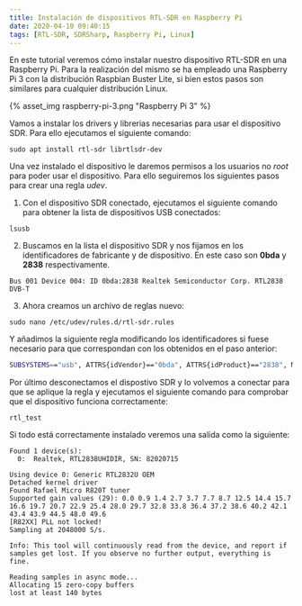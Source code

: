 ```yaml
---
title: Instalación de dispositivos RTL-SDR en Raspberry Pi
date: 2020-04-10 09:40:15
tags: [RTL-SDR, SDRSharp, Raspberry Pi, Linux]
---
```




En este tutorial veremos cómo instalar nuestro dispositivo RTL-SDR en una Raspberry Pi. Para la realización del mismo se ha empleado una Raspberry Pi 3 con la distribución Raspbian Buster Lite, si bien estos pasos son similares para cualquier distribución Linux.

<!-- more -->

{% asset_img raspberry-pi-3.png "Raspberry Pi 3" %}

Vamos a instalar los drivers y librerias necesarias para usar el dispositivo SDR. Para ello ejecutamos el siguiente comando:

```
sudo apt install rtl-sdr librtlsdr-dev
```

Una vez instalado el dispositivo le daremos permisos a los usuarios no *root* para poder usar el dispositivo. Para ello seguiremos los siguientes pasos para crear una regla *udev*.
1. Con el dispositivo SDR conectado, ejecutamos el siguiente comando para obtener la lista de dispositivos USB conectados:

```
lsusb
```

2. Buscamos en la lista el dispositivo SDR y nos fijamos en los identificadores de fabricante y de dispositivo. En este caso son **0bda** y **2838** respectivamente.

```
Bus 001 Device 004: ID 0bda:2838 Realtek Semiconductor Corp. RTL2838 DVB-T
```

3. Ahora creamos un archivo de reglas nuevo:

```
sudo nano /etc/udev/rules.d/rtl-sdr.rules
```

Y añadimos la siguiente regla modificando los identificadores si fuese necesario para que correspondan con los obtenidos en el paso anterior:

```sh
SUBSYSTEMS=="usb", ATTRS{idVendor}=="0bda", ATTRS{idProduct}=="2838", MODE:="0666"
```

Por último desconectamos el dispostivo SDR y lo volvemos a conectar para que se aplique la regla y ejecutamos el siguiente comando para comprobar que el dispositivo funciona correctamente:

```
rtl_test
```

Si todo está correctamente instalado veremos una salida como la siguiente:

```
Found 1 device(s):
  0:  Realtek, RTL2838UHIDIR, SN: 82020715

Using device 0: Generic RTL2832U OEM
Detached kernel driver
Found Rafael Micro R820T tuner
Supported gain values (29): 0.0 0.9 1.4 2.7 3.7 7.7 8.7 12.5 14.4 15.7 16.6 19.7 20.7 22.9 25.4 28.0 29.7 32.8 33.8 36.4 37.2 38.6 40.2 42.1 43.4 43.9 44.5 48.0 49.6
[R82XX] PLL not locked!
Sampling at 2048000 S/s.

Info: This tool will continuously read from the device, and report if
samples get lost. If you observe no further output, everything is fine.

Reading samples in async mode...
Allocating 15 zero-copy buffers
lost at least 140 bytes
```
